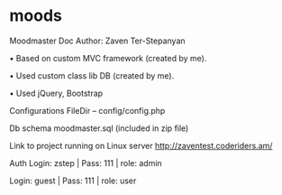 # moods

Moodmaster Doc
Author: Zaven Ter-Stepanyan

•	Based on custom MVC framework (created by me).

•	Used custom class lib DB (created by me).

•	Used jQuery, Bootstrap


Configurations
FileDir  –  config/config.php

Db schema
moodmaster.sql (included in zip file)

Link to project running on Linux server
http://zaventest.coderiders.am/

Auth
Login: zstep  | Pass: 111  |  role: admin

Login: guest  | Pass: 111  |  role: user


 
